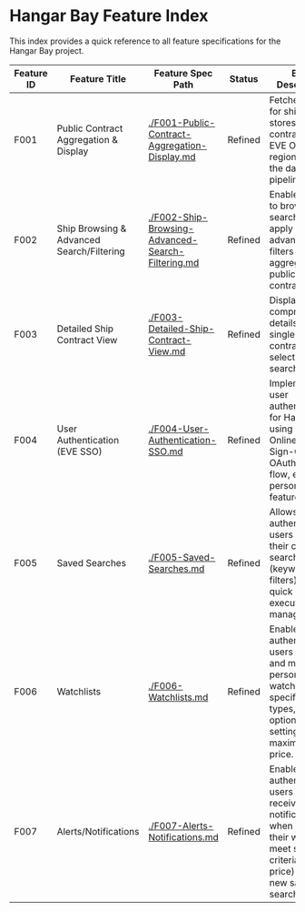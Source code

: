 <!-- AI_NOTE: This file is the definitive index for Hangar Bay feature specifications. Use it to find Feature IDs, titles, current status, brief descriptions, and exact relative file paths. -->

# Hangar Bay Feature Index

This index provides a quick reference to all feature specifications for the Hangar Bay project.

| Feature ID | Feature Title                                 | Feature Spec Path                                           | Status   | Brief Description                     |
|------------|-----------------------------------------------|-------------------------------------------------------------|----------|---------------------------------------|
| F001       | Public Contract Aggregation & Display         | [./F001-Public-Contract-Aggregation-Display.md](./F001-Public-Contract-Aggregation-Display.md) | Refined  | Fetches, filters for ships, and stores public contracts from EVE Online regions. Forms the data pipeline. |
| F002       | Ship Browsing & Advanced Search/Filtering     | [./F002-Ship-Browsing-Advanced-Search-Filtering.md](./F002-Ship-Browsing-Advanced-Search-Filtering.md) | Refined  | Enables users to browse, search, and apply advanced filters to aggregated public ship contracts. |
| F003       | Detailed Ship Contract View                 | [./F003-Detailed-Ship-Contract-View.md](./F003-Detailed-Ship-Contract-View.md) | Refined  | Displays comprehensive details of a single ship contract selected from search results. |
| F004       | User Authentication (EVE SSO)             | [./F004-User-Authentication-SSO.md](./F004-User-Authentication-SSO.md) | Refined  | Implements user authentication for Hangar Bay using EVE Online's Single Sign-On (SSO) OAuth 2.0 flow, enabling personalized features. |
| F005       | Saved Searches                              | [./F005-Saved-Searches.md](./F005-Saved-Searches.md)         | Refined  | Allows authenticated users to save their current search criteria (keywords and filters) for quick re-execution and management. |
| F006       | Watchlists                                  | [./F006-Watchlists.md](./F006-Watchlists.md)                 | Refined  | Enables authenticated users to create and manage a personal watchlist of specific ship types, optionally setting a maximum price. |
| F007       | Alerts/Notifications                        | [./F007-Alerts-Notifications.md](./F007-Alerts-Notifications.md) | Refined  | Enables authenticated users to receive notifications when items on their watchlist meet specified criteria (e.g., price) or for new saved search results. |
